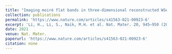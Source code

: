 ```yaml
---
title: "Imaging moiré flat bands in three-dimensional reconstructed WSe2/WS2 superlattices"
collection: publications
permalink: 'https://www.nature.com/articles/s41563-021-00923-6'
excerpt: 'Li, H., Li, S., Naik, M.H. et al. Nat. Mater. 20, 945–950 (2021).'
date: 2021
venue: Nat. Mater.
paperurl: 'https://www.nature.com/articles/s41563-021-00923-6'
citation: none
---
```


